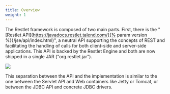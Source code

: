 ```yaml
---
title: Overview
weight: 1
---
```

The Restlet framework is composed of two main parts. First, there is the
"[Restlet API](https://javadocs.restlet.talend.com/{{% param version %}}/jse/api/index.html)", a neutral API supporting
the concepts of REST and facilitating the handling of calls for both
client-side and server-side applications. This API is backed by the
Restlet Engine and both are now shipped in a single JAR
("org.restlet.jar").

![](../images/tutorial01.png)

This separation between the API and the implementation is similar to the
one between the Servlet API and Web containers like Jetty or Tomcat, or
between the JDBC API and concrete JDBC drivers.
